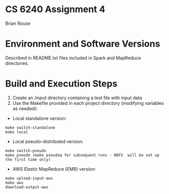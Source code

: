 # CS 6240 Assignment 4
Brian Rouse

# Environment and Software Versions

Described in README.txt files included in Spark and MapReduce directories.

# Build and Execution Steps

1. Create an /input directory containing a test file with input data
2. Use the Makefile provided in each project directory (modifying variables as needed):

* Local standalone version:
```
make switch-standalone
make local
```

* Local pseudo-distributed version:
```
make switch-pseudo
make pseudo (make pseudoq for subsequent runs - HDFS  will be set up the first time only)
```

* AWS Elastic MapReduce (EMR) version:
```
make upload-input-aws
make aws
download-output-aws
```

